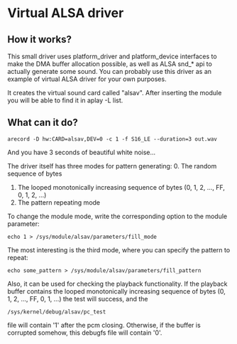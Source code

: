 # Virtual ALSA driver
## How it works?
This small driver uses platform_driver and platform_device interfaces to
make the DMA buffer allocation possible, as well as ALSA snd_\* api to
actually generate some sound. You can probably use this driver as an
example of virtual ALSA driver for your own purposes.

It creates the virtual sound card called "alsav". After inserting the module
you will be able to find it in aplay -L list.

## What can it do?
```
arecord -D hw:CARD=alsav,DEV=0 -c 1 -f S16_LE --duration=3 out.wav
```
And you have 3 seconds of beautiful white noise...

The driver itself has three modes for pattern generating:
0. The random sequence of bytes
1. The looped monotonically increasing sequence of bytes (0, 1, 2, ..., FF, 0, 1, 2, ...)
2. The pattern repeating mode

To change the module mode, write the corresponding option to the module parameter:
```
echo 1 > /sys/module/alsav/parameters/fill_mode
```
The most interesting is the third mode, where you can specify the pattern to repeat:
```
echo some_pattern > /sys/module/alsav/parameters/fill_pattern
```

Also, it can be used for checking the playback functionality.
If the playback buffer contains the looped monotonically increasing sequence of
bytes (0, 1, 2, ..., FF, 0, 1, ...) the test will success, and the
```
/sys/kernel/debug/alsav/pc_test
```
file will contain '1' after the pcm closing. Otherwise, if the buffer is
corrupted somehow, this debugfs file will contain '0'.
